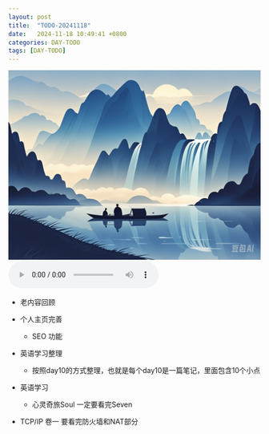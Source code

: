 ```yaml
---
layout: post
title:  "TODO-20241118"
date:   2024-11-18 10:49:41 +0800
categories: DAY-TODO
tags: [DAY-TODO]
---
```

![描述图片](/asset/img/1.png)
<audio controls autoplay>
  <source src="/asset/mp3/a2.mp3" type="audio/mpeg">
</audio>

*   老内容回顾

*   个人主页完善
    *   SEO 功能

*   英语学习整理
    *   按照day10的方式整理，也就是每个day10是一篇笔记，里面包含10个小点

*   英语学习
    *   心灵奇旅Soul 一定要看完Seven
    
*   TCP/IP 卷一 要看完防火墙和NAT部分





